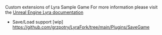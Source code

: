 Custom extensions of Lyra Sample Game 
For more information please visit the [Unreal Engine Lyra documentation](https://docs.unrealengine.com/5.0/en-US/lyra-sample-game-in-unreal-engine/)


- Save/Load support [wip] https://github.com/grzpotry/LyraFork/tree/main/Plugins/SaveGame
